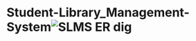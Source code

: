 # Student-Library_Management-System![SLMS ER dig](https://user-images.githubusercontent.com/120242652/224538593-0a35256d-b1d0-4cf5-8a1a-a127645e4b9a.png)
